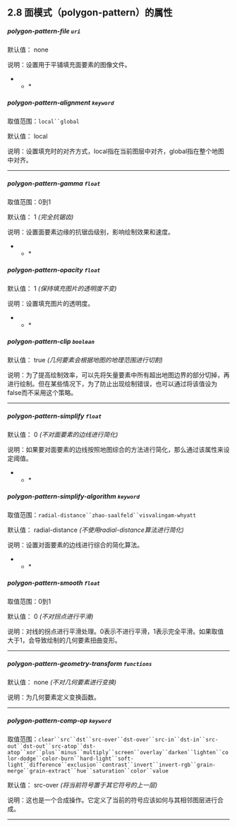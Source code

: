 ## 2.8 面模式（polygon-pattern）的属性

##### polygon-pattern-file `uri`

默认值： none

说明：设置用于平铺填充面要素的图像文件。

* * * 
##### polygon-pattern-alignment `keyword`

取值范围：`local``global`

默认值： local

说明：设置填充时的对齐方式，local指在当前图层中对齐，global指在整个地图中对齐。

* * *

##### polygon-pattern-gamma `float`

取值范围：0到1

默认值： 1 _(完全抗锯齿)_

说明：设置面要素边缘的抗锯齿级别，影响绘制效果和速度。

* * * 
##### polygon-pattern-opacity `float`

默认值： 1 _(保持填充图片的透明度不变)_

说明：设置填充图片的透明度。

* * * 
##### polygon-pattern-clip `boolean`

默认值： true _(几何要素会根据地图的地理范围进行切割)_

说明：为了提高绘制效率，可以先将矢量要素中所有超出地图边界的部分切掉，再进行绘制。但在某些情况下，为了防止出现绘制错误，也可以通过将该值设为false而不采用这个策略。

* * *

##### polygon-pattern-simplify `float`

默认值： 0 _(不对面要素的边线进行简化)_

说明：如果要对面要素的边线按照地图综合的方法进行简化，那么通过该属性来设定阈值。

* * * 
##### polygon-pattern-simplify-algorithm `keyword`

取值范围：`radial-distance``zhao-saalfeld``visvalingam-whyatt`

默认值： radial-distance _(不使用radial-distance算法进行简化)_

说明：设置对面要素的边线进行综合的简化算法。

* * * 
##### polygon-pattern-smooth `float`

取值范围：0到1

默认值： 0 _(不对拐点进行平滑)_

说明：对线的拐点进行平滑处理。0表示不进行平滑，1表示完全平滑。如果取值大于1，会导致绘制的几何要素扭曲变形。

* * *

##### polygon-pattern-geometry-transform `functions`

默认值： none _(不对几何要素进行变换)_

说明：为几何要素定义变换函数。

* * *

##### polygon-pattern-comp-op `keyword`

取值范围：`clear``src``dst``src-over``dst-over``src-in``dst-in``src-out``dst-out``src-atop``dst-atop``xor``plus``minus``multiply``screen``overlay``darken``lighten``color-dodge``color-burn``hard-light``soft-light``difference``exclusion``contrast``invert``invert-rgb``grain-merge``grain-extract``hue``saturation``color``value`

默认值： src-over _(将当前符号置于其它符号的上一层)_

说明：这也是一个合成操作。它定义了当前的符号应该如何与其相邻图层进行合成。

* * *